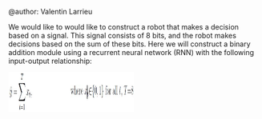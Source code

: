 @author: Valentin Larrieu

We would like to would like to construct a robot that makes a decision based on a signal. This signal consists of 8 bits, and the robot makes decisions based on the sum of these bits. Here we will construct a binary addition
module using a recurrent neural network (RNN) with the following input-output relationship:
 
 <img src="./Files/Images/relationRnn.JPG" alt="test" height="80" width="250"> 
